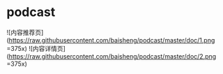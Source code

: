 # podcast
![内容推荐页](https://raw.githubusercontent.com/baisheng/podcast/master/doc/1.png =375x)
![内容详情页](https://raw.githubusercontent.com/baisheng/podcast/master/doc/2.png =375x)
